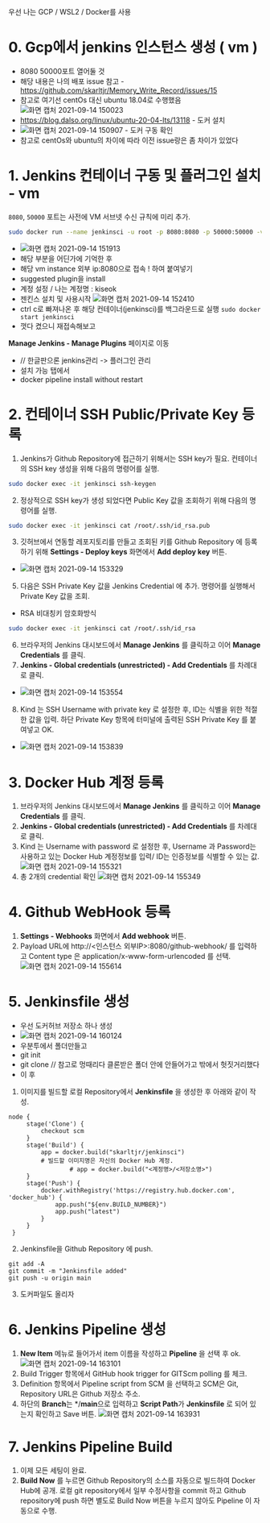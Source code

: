 우선 나는 GCP / WSL2 / Docker를 사용

# 0. Gcp에서 jenkins 인스턴스 생성 ( vm )
- 8080 50000포트 열어둘 것 
- 해당 내용은 나의 배포 issue 참고 - https://github.com/skarltjr/Memory_Write_Record/issues/15
- 참고로 여기선 centOs 대신 ubuntu 18.04로 수행했음
![화면 캡처 2021-09-14 150023](https://user-images.githubusercontent.com/62214428/133203192-6d6bacde-ad6f-4945-9583-5ae421f0fbd4.png)
- https://blog.dalso.org/linux/ubuntu-20-04-lts/13118 - 도커 설치
- ![화면 캡처 2021-09-14 150907](https://user-images.githubusercontent.com/62214428/133204154-cbd76e3b-3faa-4baa-a557-547969840a6b.png) - 도커 구동 확인 
- 참고로 centOs와 ubuntu의 차이에 따라 이전 issue랑은 좀 차이가 있었다

# 1. Jenkins 컨테이너 구동 및 플러그인 설치 - vm

 `8080`, `50000` 포트는 사전에 VM 서브넷 수신 규칙에 미리 추가. 

```bash
sudo docker run --name jenkinsci -u root -p 8080:8080 -p 50000:50000 -v $(which docker):/usr/bin/docker -v $HOME/.jenkins/:/var/jenkins_home -v /var/run/docker.sock:/var/run/docker.sock jenkins/jenkins:lts
```
- ![화면 캡처 2021-09-14 151913](https://user-images.githubusercontent.com/62214428/133205239-a3edc4bf-f140-40ff-a165-fce14ff5dac5.png)
- 해당 부분을 어딘가에 기억한 후
- 해당 vm instance 외부 ip:8080으로 접속 ! 하여 붙여넣기
- suggested plugin을 install
- 계정 설정 / 나는 계정명 : kiseok
- 젠킨스 설치 및 사용시작
![화면 캡처 2021-09-14 152410](https://user-images.githubusercontent.com/62214428/133205903-a1ed4c95-493b-438e-9bb8-af1d1f5f7420.png)
- ctrl c로 빠져나온 후 해당 컨테이너(jenkinsci)를 백그라운드로 실행 `sudo docker start jenkinsci`
- 껏다 켰으니 재접속해보고

**Manage Jenkins - Manage Plugins** 페이지로 이동 
- // 한글판으론 jenkins관리 -> 플러그인 관리 
- 설치 가능 탭에서
- docker pipeline install without restart

# 2. 컨테이너 SSH Public/Private Key 등록

1) Jenkins가 Github Repository에 접근하기 위해서는 SSH key가 필요. 컨테이너의 SSH key 생성을 위해 다음의 명령어를 실행.

```bash
sudo docker exec -it jenkinsci ssh-keygen
```
2) 정상적으로 SSH key가 생성 되었다면 Public Key 값을 조회하기 위해 다음의 명령어를 실행. 

```bash
sudo docker exec -it jenkinsci cat /root/.ssh/id_rsa.pub
```
3) 깃허브에서 연동할 레포지토리를 만들고 조회된 키를 Github Repository 에 등록하기 위해 **Settings - Deploy keys** 화면에서 **Add deploy key** 버튼.
- ![화면 캡처 2021-09-14 153329](https://user-images.githubusercontent.com/62214428/133207065-949d3113-eade-4691-9635-b023537add4d.png)

5) 다음은 SSH Private Key 값을 Jenkins Credential 에 추가. 명령어를 실행해서 Private Key 값을 조회.
- RSA 비대칭키 암호화방식

```bash
sudo docker exec -it jenkinsci cat /root/.ssh/id_rsa
```

6) 브라우저의 Jenkins 대시보드에서 **Manage Jenkins** 를 클릭하고 이어 **Manage Credentials** 를 클릭.
7) **Jenkins - Global credentials (unrestricted) - Add Credentials** 를 차례대로 클릭.
- ![화면 캡처 2021-09-14 153554](https://user-images.githubusercontent.com/62214428/133207343-f4d6f90f-4044-448a-a5ce-3712d79c7663.png)
8) Kind 는 SSH Username with private key 로 설정한 후, ID는 식별을 위한 적절한 값을 입력. 하단 Private Key 항목에 터미널에 출력된 SSH Private Key 를 붙여넣고 OK.
- ![화면 캡처 2021-09-14 153839](https://user-images.githubusercontent.com/62214428/133207713-2c64ec69-41d5-4e50-8c1b-cedd72fe80d7.png)

# 3. Docker Hub 계정 등록

1) 브라우저의 Jenkins 대시보드에서 **Manage Jenkins** 를 클릭하고 이어 **Manage Credentials** 를 클릭.
2) **Jenkins - Global credentials (unrestricted) - Add Credentials** 를 차례대로 클릭.
3) Kind 는 Username with password 로 설정한 후, Username 과 Password는 사용하고 있는 Docker Hub 계정정보를 입력/ ID는 인증정보를 식별할 수 있는 값.
![화면 캡처 2021-09-14 155321](https://user-images.githubusercontent.com/62214428/133209623-fd0f39ca-4b4c-40e7-8eeb-f17c70b75d3d.png)
4) 총 2개의 credential 확인
![화면 캡처 2021-09-14 155349](https://user-images.githubusercontent.com/62214428/133209698-92c85c90-c7d7-4976-8644-8d74b6f6a29d.png)

# 4. Github WebHook 등록

1) **Settings - Webhooks** 화면에서 **Add webhook** 버튼.
2) Payload URL에 http://<인스턴스 외부IP>:8080/github-webhook/ 를 입력하고 Content type 은 application/x-www-form-urlencoded 를 선택.
![화면 캡처 2021-09-14 155614](https://user-images.githubusercontent.com/62214428/133210009-c384b4fe-bd36-4e7c-863e-1d529e27f545.png)


# 5. Jenkinsfile 생성
- 우선 도커허브 저장소 하나 생성
- ![화면 캡처 2021-09-14 160124](https://user-images.githubusercontent.com/62214428/133210663-5700087c-b90d-431a-a22e-0ec4effc7414.png)
- 우분투에서 폴더만들고
- git init
- git clone // 참고로 멍때리다 클론받은 폴더 안에 안들어가고 밖에서 헛짓거리했다
- 이 후
1) 이미지를 빌드할 로컬 Repository에서 **Jenkinsfile** 을 생성한 후 아래와 같이 작성.
```
node {
     stage('Clone') {
         checkout scm
     }
     stage('Build') {
         app = docker.build("skarltjr/jenkinsci")
         # 빌드할 이미지명은 자신의 Docker Hub 계정.
				 # app = docker.build("<계정명>/<저장소명>")
     }
     stage('Push') {
         docker.withRegistry('https://registry.hub.docker.com', 'docker_hub') {
             app.push("${env.BUILD_NUMBER}")
             app.push("latest")
         }
     }
 }
 ```
2) Jenkinsfile을 Github Repository 에 push.
```
git add -A
git commit -m "Jenkinsfile added"
git push -u origin main
```

3) 도커파일도 올리자


# 6. Jenkins Pipeline 생성

1) **New Item** 메뉴로 들어가서 item 이름을 작성하고 **Pipeline** 을 선택 후 ok.
![화면 캡처 2021-09-14 163101](https://user-images.githubusercontent.com/62214428/133214677-069ba5a8-21d4-4e31-bd94-f1f2ab5482c5.png)
2) Build Trigger 항목에서 GitHub hook trigger for GITScm polling 를 체크.
3) Definition 항목에서 Pipeline script from SCM 을 선택하고 SCM은 Git, Repository URL은 Github 저장소 주소.
4) 하단의 **Branch**는 */**main**으로 입력하고 **Script Path**가 **Jenkinsfile** 로 되어 있는지 확인하고 Save 버튼.
![화면 캡처 2021-09-14 163931](https://user-images.githubusercontent.com/62214428/133215954-3eca7294-bfe2-458a-93f4-823e2dd1cfd7.png)

# 7. Jenkins Pipeline Build

1) 이제 모든 세팅이 완료.
2)  **Build Now** 를 누르면 Github Repository의 소스를 자동으로 빌드하여 Docker Hub에 공개. 로컬 git repository에서 일부 수정사항을 commit 하고 Github repository에 push 하면 별도로 Build Now 버튼을 누르지 않아도 Pipeline 이 자동으로 수행.
